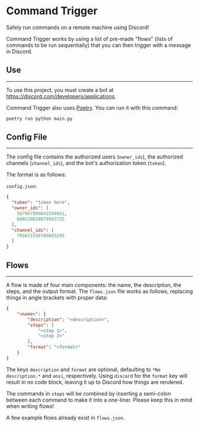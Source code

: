 # Command Trigger

Safely run commands on a remote machine using Discord!

Command Trigger works by using a list of pre-made "flows" (lists of commands to
be run sequentially) that you can then trigger with a message in Discord.

## Use
--------------------------------------------------------------------------------
To use this project, you must create a bot at
<https://discord.com/developers/applications>.

Command Trigger also uses [Poetry](https://python-poetry.org/). You can run it with
this command:

```sh
poetry run python main.py
```

## Config File
--------------------------------------------------------------------------------
The config file contains the authorized users (`owner_ids`), the authorized
channels (`channel_ids`), and the bot's authorization token (`token`).

The format is as follows:

`config.json`:
```json
{
  "token": "token here",
  "owner_ids": [
    587967909641584661,
    600130839870963725
  ],
  "channel_ids": [
    795651596709003295
  ]
}
```

## Flows
--------------------------------------------------------------------------------
A flow is made of four main components: the name, the description, the steps,
and the output format. The `flows.json` file works as follows, replacing things
in angle brackets with proper data:

```json
{
    "<name>": {
        "description": "<description>",
        "steps": [
            "<step 1>",
            "<step 2>"
        ],
        "format": "<format>"
    }
}
```

The keys `description` and `format` are optional, defaulting to
`*No description.*` and `ansi`, respectively. Using `discord` for the `format`
key will result in no code block, leaving it up to Discord how things are
rendered.

The commands in `steps` will be combined by inserting a semi-colon between each
command to make it into a one-liner. Please keep this in mind when writing
flows!

A few example flows already exist in `flows.json`.

